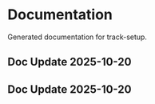 # Documentation

Generated documentation for track-setup.

## Doc Update 2025-10-20

## Doc Update 2025-10-20
